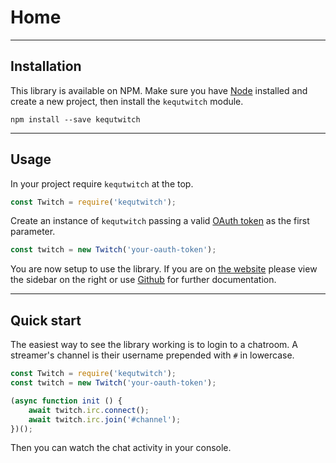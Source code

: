 # Home

---
## Installation

This library is available on NPM. Make sure you have [Node](https://nodejs.org/en/) installed and create a new project, then install the `kequtwitch` module.

```
npm install --save kequtwitch
```

---
## Usage

In your project require `kequtwitch` at the top.

```javascript
const Twitch = require('kequtwitch');
```

Create an instance of `kequtwitch` passing a valid [OAuth token](http://twitchapps.com/tmi/) as the first parameter.

```javascript
const twitch = new Twitch('your-oauth-token');
```

You are now setup to use the library. If you are on [the website](https://kequtwitch.kequc.com) please view the sidebar on the right or use [Github](docs-md) for further documentation.

---
## Quick start

The easiest way to see the library working is to login to a chatroom. A streamer's channel is their username prepended with `#` in lowercase.

```javascript
const Twitch = require('kequtwitch');
const twitch = new Twitch('your-oauth-token');

(async function init () {
    await twitch.irc.connect();
    await twitch.irc.join('#channel');
})();
```

Then you can watch the chat activity in your console.
